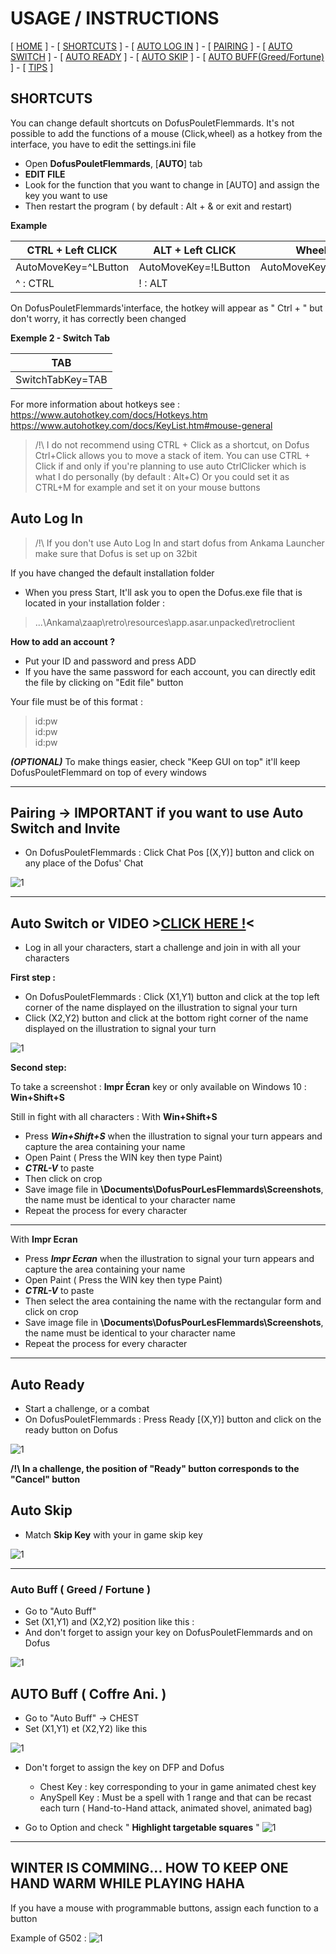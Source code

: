 


# USAGE / INSTRUCTIONS

[ [HOME](README.md) ] - [ [SHORTCUTS](#raccourcis) ] - [ [AUTO LOG IN](#autologin) ] - [ [PAIRING](#pairing) ] - [ [AUTO SWITCH](#autoswitch) ] -
[ [AUTO READY](#autoready) ] -  [ [AUTO SKIP](#autoskip) ] - [ [AUTO BUFF(Greed/Fortune)](#autobuff) ] -  [ [TIPS](#tips) ]

## SHORTCUTS <a name="raccourcis"></a>

You can change default shortcuts on DofusPouletFlemmards.
It's not possible to add the functions of a mouse (Click,wheel) as a hotkey from the interface, you have to edit the settings.ini file

- Open **DofusPouletFlemmards**,  [**AUTO**] tab
- **EDIT FILE**
- Look for the function that you want to change in [AUTO] and assign the key you want to use
- Then restart the program ( by default : Alt + & or exit and restart)

**Example**

| CTRL + Left CLICK               	| ALT + Left CLICK             	| WheelUp      	|
|------------------------------------	|------------------------------------	|---------------------	|
| AutoMoveKey=^LButton               	| AutoMoveKey=!LButton               	| AutoMoveKey=WheelUp 	|
| ^ : CTRL                           	| ! : ALT                            	|                     	|


On DofusPouletFlemmards'interface, the hotkey will appear as " Ctrl + " but don't worry, it has correctly been changed

**Exemple 2 - Switch Tab**<a name="tab"></a>

| TAB                	| 
|------------------------------------	|
| SwitchTabKey=TAB               	|


For more information about hotkeys see :
https://www.autohotkey.com/docs/Hotkeys.htm
https://www.autohotkey.com/docs/KeyList.htm#mouse-general

> /!\ I do not recommend using CTRL + Click as a shortcut, on Dofus Ctrl+Click allows you to move a stack of item.
You can use CTRL + Click if and only if you're planning to use auto CtrlClicker which is what I do personally (by default : Alt+C)
Or you could set it as CTRL+M for example and set it on your mouse buttons


## Auto Log In<a name="autologin"></a>

> /!\ If you don't use Auto Log In and start dofus from Ankama Launcher
> make sure that Dofus is set up on 32bit


If you have changed the default installation folder
- When you press Start, It'll ask you to open the Dofus.exe file that is located in your installation folder :
>...\Ankama\zaap\retro\resources\app.asar.unpacked\retroclient

**How to add an account ?**
- Put your ID and password and press ADD
- If you have the same password for each account, you can directly edit the file by clicking on "Edit file" button


Your file must be of this format :

>id:pw  
>id:pw  
>id:pw  

_**(OPTIONAL)**_ To make things easier, check "Keep GUI on top" it'll keep DofusPouletFlemmard on top of every windows

___

## Pairing -> IMPORTANT if you want to use Auto Switch and Invite <a name="pairing"></a>

- On DofusPouletFlemmards : Click Chat Pos [(X,Y)] button and click on any place of the Dofus' Chat

![1](https://i.imgur.com/WabGtYn.png)

___

## Auto Switch<a name="autoswitch"></a> or VIDEO >[CLICK HERE !](https://www.youtube.com/watch?v=C-uG38r7FlI)<

- Log in all your characters, start a challenge and join in with all your characters

**First step :**
- On DofusPouletFlemmards : Click (X1,Y1) button and click at the top left corner of the name displayed on the illustration to signal your turn
-  Click (X2,Y2) button and click at the bottom right corner of the name displayed on the illustration to signal your turn

![1](https://i.imgur.com/Qxqme01.png)

**Second step:**

To take a screenshot :
 **Impr Écran** key or only available on Windows 10 : **Win+Shift+S**

Still in fight with all characters :
With **Win+Shift+S**
- Press _**Win+Shift+S**_ when the illustration to signal your turn appears and capture the area containing your name
- Open Paint ( Press the WIN key then type Paint)
- _**CTRL-V**_ to paste
- Then click on crop
- Save image file in **\Documents\DofusPourLesFlemmards\Screenshots**, the name must be identical to your character name
- Repeat the process for every character

___

With **Impr Ecran**
- Press _**Impr Ecran**_ when the illustration to signal your turn appears and capture the area containing your name
- Open Paint ( Press the WIN key then type Paint)
- _**CTRL-V**_ to paste
- Then select the area containing the name with the rectangular form and click on crop
- Save image file in **\Documents\DofusPourLesFlemmards\Screenshots**, the name must be identical to your character name
- Repeat the process for every character

___

## Auto Ready<a name="autoready"></a>

- Start a challenge, or a combat
- On DofusPouletFlemmards : Press Ready [(X,Y)] button and click on the ready button on Dofus

![1](https://i.imgur.com/ue8pKTs.png)

**/!\ In a challenge, the position of "Ready" button corresponds to the "Cancel" button**

## Auto Skip<a name="autoskip"></a>

- Match **Skip Key** with your in game skip key

![1](https://i.imgur.com/yigvyog.png)

___

### Auto Buff ( Greed / Fortune )<a name="autobuff"></a>

- Go to  "Auto Buff"
- Set (X1,Y1) and (X2,Y2) position like this : 
- And don't forget to assign your key on DofusPouletFlemmards and on Dofus

![1](https://i.imgur.com/zMmBeEF.png)

## AUTO Buff ( Coffre Ani. ) <a name="chest"></a>

- Go to  "Auto Buff" -> CHEST 
- Set (X1,Y1) et (X2,Y2) like this

![1](https://i.imgur.com/AHjjBZZ.png)

- Don't forget to assign the key on DFP and Dofus
   * Chest Key : key corresponding to your in game animated chest key
   * AnySpell Key : Must be a spell with 1 range and that can be recast each turn ( Hand-to-Hand attack, animated shovel, animated bag)

- Go to Option and check " **Highlight targetable squares** "
![1](https://i.imgur.com/pPmUlFD.png)
___

## WINTER IS COMMING... HOW TO KEEP ONE HAND WARM WHILE PLAYING HAHA <a name="tips"></a>

If you have a mouse with programmable buttons, assign each function to a button

Example of G502 :
![1](https://imgur.com/Fsgapak.png)

